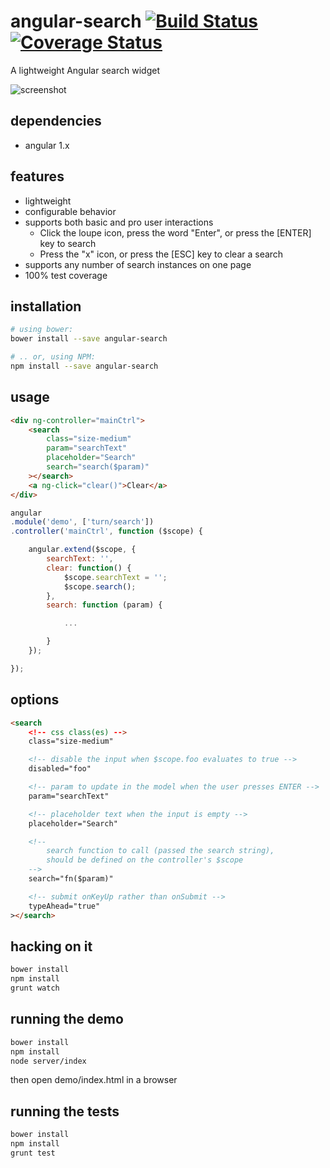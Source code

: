 # angular-search [![Build Status][build]](https://travis-ci.org/bcherny/angular-search) [![Coverage Status][coverage]](https://coveralls.io/r/bcherny/angular-search)

[build]: https://img.shields.io/travis/bcherny/angular-search.svg?branch=master&style=flat-square
[coverage]: http://img.shields.io/coveralls/bcherny/angular-search.svg?branch=master&style=flat-square

A lightweight Angular search widget

![screenshot](https://raw.githubusercontent.com/bcherny/angular-search/master/screenie.png)

## dependencies

- angular 1.x

## features

- lightweight
- configurable behavior
- supports both basic and pro user interactions
	- Click the loupe icon, press the word "Enter", or press the [ENTER] key to search
	- Press the "x" icon, or press the [ESC] key to clear a search
- supports any number of search instances on one page
- 100% test coverage

## installation

```bash
# using bower:
bower install --save angular-search

# .. or, using NPM:
npm install --save angular-search
```

## usage

```html
<div ng-controller="mainCtrl">
	<search
		class="size-medium"
		param="searchText"
		placeholder="Search"
		search="search($param)"
	></search>
	<a ng-click="clear()">Clear</a>
</div>
```

```js
angular
.module('demo', ['turn/search'])
.controller('mainCtrl', function ($scope) {

	angular.extend($scope, {
		searchText: '',
		clear: function() {
			$scope.searchText = '';
			$scope.search();
		},
		search: function (param) {

			...

		}
	});

});
```

## options

```html
<search
	<!-- css class(es) -->
	class="size-medium"

	<!-- disable the input when $scope.foo evaluates to true -->
	disabled="foo"

	<!-- param to update in the model when the user presses ENTER -->
	param="searchText"

	<!-- placeholder text when the input is empty -->
	placeholder="Search"

	<!--
		search function to call (passed the search string),
		should be defined on the controller's $scope
	-->
	search="fn($param)"

	<!-- submit onKeyUp rather than onSubmit -->
	typeAhead="true"
></search>
```

## hacking on it

```bash
bower install
npm install
grunt watch
```

## running the demo

```bash
bower install
npm install
node server/index
```

then open demo/index.html in a browser

## running the tests

```bash
bower install
npm install
grunt test
```